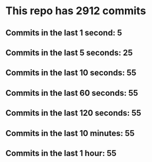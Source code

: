 # This repo has 2912 commits

## Commits in the last 1 second: 5
## Commits in the last 5 seconds: 25
## Commits in the last 10 seconds: 55
## Commits in the last 60 seconds: 55
## Commits in the last 120 seconds: 55
## Commits in the last 10 minutes: 55
## Commits in the last 1 hour: 55
